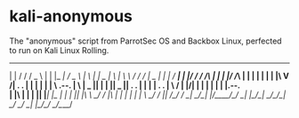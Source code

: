 # kali-anonymous
The "anonymous" script from ParrotSec OS and Backbox Linux, perfected to run on Kali Linux Rolling.

_   __  ___   _     _____       ___   _   _ _____ _   ___   ____  ________ _   _ _____ 
| | / / / _ \ | |   |_   _|     / _ \ | \ | |  _  | \ | \ \ / /  \/  |  _  | | | /  ___|
| |/ / / /_\ \| |     | |______/ /_\ \|  \| | | | |  \| |\ V /| .  . | | | | | | \ .--. 
|    \ |  _  || |     | |______|  _  || . . | | | | . . | \ / | |\/| | | | | | | |.--. \
| |\  \| | | || |_____| |_     | | | || |\  \ \_/ / |\  | | | | |  | \ \_/ / |_| /\__/ /
\_| \_/\_| |_/\_____/\___/     \_| |_/\_| \_/\___/\_| \_/ \_/ \_|  |_/\___/ \___/\____/ 
                                                                                        
